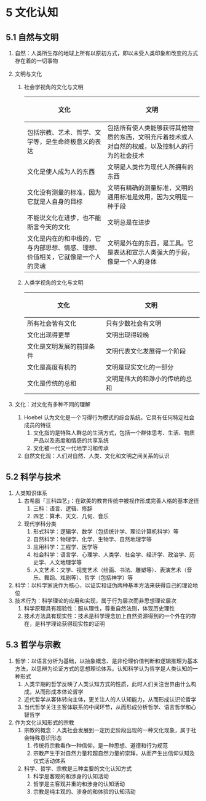 # 5 文化认知

## 5.1 自然与文明
1. 自然：人类所生存的地球上所有以原初方式，即以未受人类印象和改变的方式存在着的一切事物
2. 文明与文化
    1. 社会学视角的文化与文明

        <div class="text-table">

        | <p align="center"> 文化 </p>                                                   | <p align="center"> 文明 </p>                                                                     |
        | :----------------------------------------------------------------------------- | :----------------------------------------------------------------------------------------------- |
        | 包括宗教、艺术、哲学、文学等，是生命终极意义的表达                             | 包括所有使人类能够获得其他物质的东西，文明充斥着技术或人对自然的权威，以及控制人的行为的社会技术 |
        | 文化是使人成为人的东西                                                         | 文明是人类作为现代人所拥有的东西                                                                 |
        | 文化没有测量的标准，因为它就是人自身的目标                                     | 文明有精确的测量标准，文明的通用标准是效用，因为文明是一种手段                                   |
        | 不能说文化在进步，也不能断言今天的文化                                         | 文明总是在进步                                                                                   |
        | 文化是内在的和中级的，它与内部思想、情感、理想、价值相关，它就像是一个人的灵魂 | 文明是外在的东西，是工具。它是表达和宣示人类强大的手段，像是一个人的身体                         |

        </div>

    2. 人类学视角的文化与文明

        <div class="text-table">

        | <p align="center"> 文化 </p> | <p align="center"> 文明 </p>   |
        | :--------------------------- | :----------------------------- |
        | 所有社会皆有文化             | 只有少数社会有文明             |
        | 文化出现得更早               | 文明出现得较晚                 |
        | 文化是文明发展的前提条件     | 文明代表文化发展得一个阶段     |
        | 文化是高度有机的             | 文明是现实文化的一部分         |
        | 文化是传统的总和             | 文明是伟大的和渺小的传统的总和 |

        </div>

3. 文化：对文化有多种不同的理解
    1. $\text{Hoebel}$ 认为文化是一个习得行为模式的综合系统，它具有任何特定社会成员的特征
        1. 文化指的是特殊人群总的生活方式，包括一个群体思考、生活、物质产品以及态度和情感的共享系统
        2. 文化被一代又一代地学习和传承
    2. 自然文化观：人们对自然、人类、文化和文明之间关系的认识

## 5.2 科学与技术
1. 人类知识体系
    1. 古希腊「三科四艺」：在欧美的教育传统中被视作形成完善人格的基本途径
        1. 三科：语言、逻辑、修辞
        2. 四艺：算术、天文、几何、音乐
    2. 现代学科分类
        1. 形式科学：逻辑学、数学（包括统计学、理论计算机科学）等
        2. 自然科学：物理学、化学、生物学、自然地理学等
        3. 应用科学：工程学、医学等
        4. 社会科学：语言学、心理学、人类学、社会学、经济学、政治学、历史学、人文地理学等
        5. 人文艺术：文学、视觉艺术（绘画、书法、雕塑等）、表演艺术（音乐、舞蹈、戏剧等）、哲学（包括神学）等
2. 科学：以科学家说作为核心，以证实和证伪两种基本方法来获得自己的理论地位
3. 技术行为：科学理论的应用和实现，属于行为层次而非思想理论层次
    1. 科学原理具有超验性：服从理性，尊重自然法则，体现历史理性
    2. 技术方法具有现实性：技术是科学理念加上自然资源得到的一个外在的存在，是科学理论获得现实性的证明

## 5.3 哲学与宗教
1. 哲学：以语言分析为基础，以抽象概念、是非伦理价值判断和逻辑推理为基本方法，以思辨为论证方式的思想理论体系。认知科学认为哲学是人类认知的一种形式
    1. 人类早期的哲学反映了人类认知方式的性质，此时人们关注世界由什么构成，从而形成本体论哲学
    2. 近代哲学从客体转向主体，更关注人的人认知能力，从而形成认识论哲学
    3. 当代哲学关注主客体联系的中间环节，从而形成分析哲学、语言哲学和心智哲学
2. 作为文化认知形式的宗教
    1. 宗教的概念：人类社会发展到一定历史阶段出现的一种文化现象，属于社会特殊意识形态
        1. 传统将宗教看作一种信仰，是一种思想、道德和行为规范
        2. 宗教产生于对自然力量和超自然力量的崇拜，从而产生出信仰认知及仪式活动体系
    2. 科学、哲学、宗教是三种主要的文化认知方式
        1. 科学是客观的和涉身的认知活动
        2. 哲学是主客观并重的和涉身的认知活动
        3. 宗教是纯主观的、涉身的和体验的认知活动
